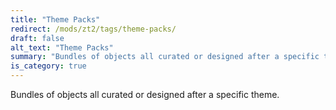 ```yaml
---
title: "Theme Packs"
redirect: /mods/zt2/tags/theme-packs/
draft: false
alt_text: "Theme Packs"
summary: "Bundles of objects all curated or designed after a specific theme."
is_category: true
---
```


Bundles of objects all curated or designed after a specific theme.